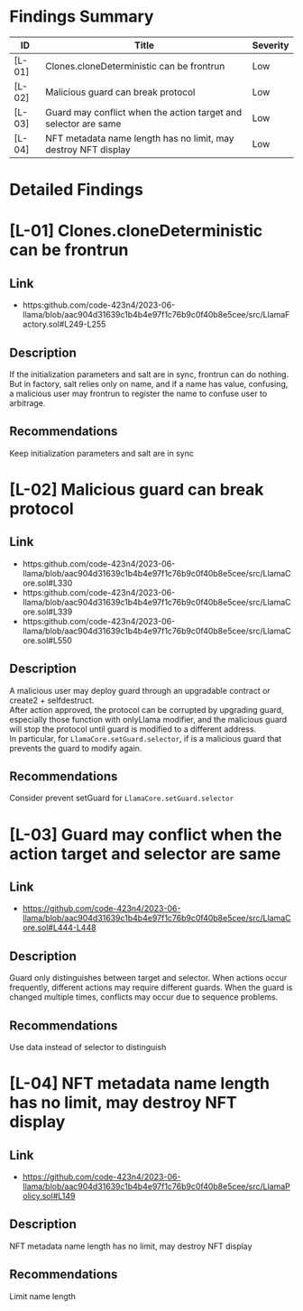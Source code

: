 # Findings Summary

| ID     | Title                                                               | Severity |
| ------ | ------------------------------------------------------------------- | -------- |
| [L-01] | Clones.cloneDeterministic can be frontrun                           | Low      |
| [L-02] | Malicious guard can break protocol                                  | Low      |
| [L-03] | Guard may conflict when the action target and selector are same     | Low      |
| [L-04] | NFT metadata name length has no limit, may destroy NFT display      | Low      |

# Detailed Findings

# [L-01] Clones.cloneDeterministic can be frontrun

## Link

- https:github.com/code-423n4/2023-06-llama/blob/aac904d31639c1b4b4e97f1c76b9c0f40b8e5cee/src/LlamaFactory.sol#L249-L255

## Description

If the initialization parameters and salt are in sync, frontrun can do nothing.   
But in factory, salt relies only on name, and if a name has value, confusing, a malicious user may frontrun to register the name to confuse user to arbitrage.   

## Recommendations

Keep initialization parameters and salt are in sync

# [L-02] Malicious guard can break protocol

## Link

- https:github.com/code-423n4/2023-06-llama/blob/aac904d31639c1b4b4e97f1c76b9c0f40b8e5cee/src/LlamaCore.sol#L330
- https:github.com/code-423n4/2023-06-llama/blob/aac904d31639c1b4b4e97f1c76b9c0f40b8e5cee/src/LlamaCore.sol#L339
- https:github.com/code-423n4/2023-06-llama/blob/aac904d31639c1b4b4e97f1c76b9c0f40b8e5cee/src/LlamaCore.sol#L550

## Description

A malicious user may deploy guard through an upgradable contract or create2 + selfdestruct.     
After action approved, the protocol can be corrupted by upgrading guard, especially those function with onlyLlama modifier, and the malicious guard will stop the protocol until guard is modified to a different address.    
In particular, for `LlamaCore.setGuard.selector`, if is a malicious guard that prevents the guard to modify again.   

## Recommendations

Consider prevent setGuard for `LlamaCore.setGuard.selector`    

# [L-03] Guard may conflict when the action target and selector are same

## Link

- https://github.com/code-423n4/2023-06-llama/blob/aac904d31639c1b4b4e97f1c76b9c0f40b8e5cee/src/LlamaCore.sol#L444-L448

## Description

Guard only distinguishes between target and selector. When actions occur frequently, different actions may require different guards. When the guard is changed multiple times, conflicts may occur due to sequence problems.  

## Recommendations

Use data instead of selector to distinguish

# [L-04] NFT metadata name length has no limit, may destroy NFT display

## Link

- https://github.com/code-423n4/2023-06-llama/blob/aac904d31639c1b4b4e97f1c76b9c0f40b8e5cee/src/LlamaPolicy.sol#L149

## Description

NFT metadata name length has no limit, may destroy NFT display

## Recommendations

Limit name length